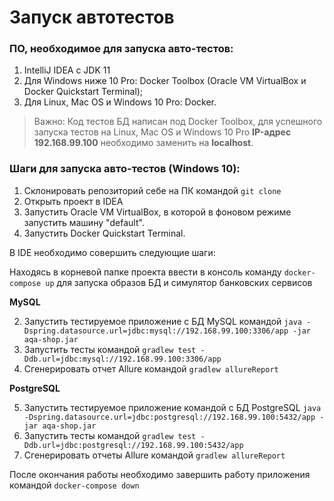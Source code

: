 # Запуск автотестов

### ПО, необходимое для запуска авто-тестов:

1. IntelliJ IDEA c JDK 11
2. Для Windows ниже 10 Pro: Docker Toolbox (Oracle VM VirtualBox и Docker Quickstart Terminal);
3. Для Linux, Mac OS и Windows 10 Pro: Docker.


>Важно:
Код тестов БД написан под Docker Toolbox, для успешного запуска тестов на Linux, Mac OS и Windows 10 Pro **IP-адрес 192.168.99.100** необходимо заменить на **localhost**.

### Шаги для запуска авто-тестов (Windows 10):


1. Cклонировать репозиторий себе на ПК командой `git clone`
2. Открыть проект в IDEA
3. Запустить Oracle VM VirtualBox, в которой в фоновом режиме запустить машину "default".
4. Запустить Docker Quickstart Terminal.

В IDE необходимо совершить следующие шаги:

Находясь в корневой папке проекта ввести в консоль команду `docker-compose up` для запуска образов БД и симулятор банковских сервисов

**MySQL**

2. Запустить тестируемое приложение c БД MySQL командой `java -Dspring.datasource.url=jdbc:mysql://192.168.99.100:3306/app -jar aqa-shop.jar`
3. Запустить тесты командой `gradlew test -Ddb.url=jdbc:mysql://192.168.99.100:3306/app`
4. Сгенерировать отчет Allure командой `gradlew allureReport`

**PostgreSQL**

5. Запустить тестируемое приложение командой с БД PostgreSQL `java -Dspring.datasource.url=jdbc:postgresql://192.168.99.100:5432/app -jar aqa-shop.jar`
6. Запустить тесты командой `gradlew test -Ddb.url=jdbc:postgresql://192.168.99.100:5432/app`
7. Сгенерировать отчеты Allure командой `gradlew allureReport`

После окончания работы необходимо завершить работу приложения командой `docker-compose down`